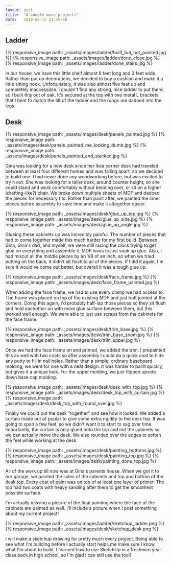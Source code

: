 ```yaml
---
layout: post
title:  "A couple more projects"
date:   2019-05-13 21:45:00
---
```


## Ladder

<div class="photo-section">
  <div class="photos">
    {% responsive_image path: _assets/images/ladder/built_but_not_painted.jpg %}
    {% responsive_image path: _assets/images/ladder/done_close.jpg %}
    {% responsive_image path: _assets/images/ladder/done_stairs.jpg %}
  </div>
  <p>
    In our house, we have this little shelf almost 8 feet long and 3 feet wide. Rather than put up decorations, we decided to buy a cushion and make it a little sitting nook. Unfortunately, it was also almost five feet up and completely inaccessible. I couldn't find any strong, nice ladder to put there, so I built this out of oak. It's secured at the top with two metal L brackets that I bent to match the tilt of the ladder and the rungs are dadoed into the legs.
  </p>
</div>

## Desk

<div class="photo-section">
  <div class="photos">
    {% responsive_image path: _assets/images/desk/panels_painted.jpg %}
    {% responsive_image path: _assets/images/desk/panels_painted_me_looking_dumb.jpg %}
    {% responsive_image path: _assets/images/desk/panels_painted_and_stacked.jpg %}
  </div>
  <p>
    Gina was looking for a new desk since her Ikea corner desk had traveled between at least four different homes and was falling apart, so we decided to build one. I had never done any woodworking before, but was excited to try it out. She was looking for a taller desk, around counter height, so she could stand and work comfortably without bending over, or sit on a higher (drafting-like?) chair. We broke down multiple sheets of MDF and dadoed the pieces for necessary fits. Rather than paint after, we painted the inner pieces before assembly to save time and make it altogether easier.
  </p>
</div>

<div class="photo-section">
  <div class="photos">
    {% responsive_image path: _assets/images/desk/glue_up_top.jpg %}
    {% responsive_image path: _assets/images/desk/glue_up_side.jpg %}
    {% responsive_image path: _assets/images/desk/glue_up_angle.jpg %}
  </div>
  <p>
    Glueing these cabinets up was incredibly painful. The number of pieces that had to come together made this much harder for my first build. Between Gina, Gina's dad, and myself, we were still racing the clock trying to get glue on everything and assemble it. MDF loves to just soak up glue. Also, I had miscut all the middle pieces by an 1/8 of an inch, so when we tried putting on the back, it didn't sit flush to all of the pieces. If I did it again, I'm sure it would've come out better, but overall it was a tough glue up.
  </p>
</div>

<div class="photo-section">
  <div class="photos">
    {% responsive_image path: _assets/images/desk/face_frame.jpg %}
    {% responsive_image path: _assets/images/desk/face_frame_painted.jpg %}
  </div>
  <p>
    When adding the face frame, we had to use every clamp we had access to. The frame was placed on top of the existing MDF and just butt jointed at the corners. Doing this again, I'd probably half-lap those pieces so they sit flush and hold eachother on with more glue surface between them, but this worked well enough. We were able to just use scraps from the cabinets for the face frame.
  </p>
</div>

<div class="photo-section">
  <div class="photos">
    {% responsive_image path: _assets/images/desk/trim_base.jpg %}
    {% responsive_image path: _assets/images/desk/trim_base_zoom.jpg %}
    {% responsive_image path: _assets/images/desk/trim_upper.jpg %}
  </div>
  <p>
    Once we had the face frame on and primed, we added the trim. I prepainted this as well with two coats so after assembly I could do a quick coat to hide any putty to fill in nail holes. Rather than a simple, ordinary baseboard molding, we went for one with a neat design. It was harder to paint quickly, but gives it a unique look. For the upper molding, we just flipped upside down base cap molding.
  </p>
</div>

<div class="photo-section">
  <div class="photos">
    {% responsive_image path: _assets/images/desk/desk_with_top.jpg %}
    {% responsive_image path: _assets/images/desk/desk_top_with_curtain.jpg %}
    {% responsive_image path: _assets/images/desk/desk_top_with_round_over.jpg %}
  </div>
  <p>
    Finally we could put the desk "together" and see how it looked. We added a curtain made out of poplar to give some extra rigidity to the desk top. It was going to span a few feet, so we didn't want it to start to sag over time. Importantly, the curtain is only glued onto the top and not the cabinets so we can actually move the desk. We also rounded over the edges to soften the feel while working at the desk.
  </p>
</div>

<div class="photo-section">
  <div class="photos">
    {% responsive_image path: _assets/images/desk/painting_bottoms.jpg %}
    {% responsive_image path: _assets/images/desk/painting_top.jpg %}
    {% responsive_image path: _assets/images/desk/painting_done_top.jpg %}
  </div>
  <p>
    All of the work up till now was at Gina's parents house. When we got it to our garage, we painted the sides of the cabinets and top and bottom of the desk top. Every coat of paint was on top of at least one layer of primer. The top had two coats with heavy sanding after them to get the smoothest possible surface.
  </p>
  <p>
    I'm actually missing a picture of the final painting where the face of the cabinets are painted as well. I'll include a picture when I post something about my current project!
  </p>
</div>

<div class="photo-section">
  <div class="photos">
    {% responsive_image path: _assets/images/ladder/sketchup_ladder.png %}
    {% responsive_image path: _assets/images/desk/sketchup_desk.png %}
  </div>
  <p>
    I will make a sketchup drawing for pretty much every project. Being able to see what I'm building before I actually start helps me make sure I know what I'm about to build. I learned how to use SketchUp in a freshmen year class back in high school, so I'm glad I can still use the tool!
  </p>
</div>
